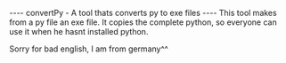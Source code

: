 ---- convertPy - A tool thats converts py to exe files ----
This tool makes from a py file an exe file.
It copies the complete python, so everyone can use it when he hasnt installed python.


Sorry for bad english, I am from germany^^